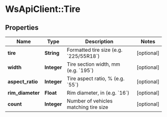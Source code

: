 # WsApiClient::Tire

## Properties
Name | Type | Description | Notes
------------ | ------------- | ------------- | -------------
**tire** | **String** | Formatted tire size (e.g. &#x60;225/55R18&#x60;) | [optional] 
**width** | **Integer** | Tire section width, mm (e.g. &#x60;195&#x60;) | [optional] 
**aspect_ratio** | **Integer** | Tire aspect ratio, % (e.g. &#x60;55&#x60;) | [optional] 
**rim_diameter** | **Float** | Rim diameter, in (e.g. &#x60;16&#x60;) | [optional] 
**count** | **Integer** | Number of vehicles matching tire size | [optional] 


